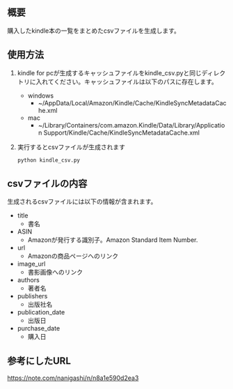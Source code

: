 ## 概要
購入したkindle本の一覧をまとめたcsvファイルを生成します。

## 使用方法
1. kindle for pcが生成するキャッシュファイルをkindle_csv.pyと同じディレクトリに入れてください。キャッシュファイルは以下のパスに存在します。
    - windows
      - ~/AppData/Local/Amazon/Kindle/Cache/KindleSyncMetadataCache.xml
    - mac
      - ~/Library/Containers/com.amazon.Kindle/Data/Library/Application Support/Kindle/Cache/KindleSyncMetadataCache.xml

2. 実行するとcsvファイルが生成されます
    ```bash
    python kindle_csv.py
    ```

## csvファイルの内容
生成されるcsvファイルには以下の情報が含まれます。
- title
  - 書名
- ASIN
  - Amazonが発行する識別子。Amazon Standard Item Number.
- url
  - Amazonの商品ページへのリンク
- image_url
  - 書影画像へのリンク
- authors
  - 著者名
- publishers
  - 出版社名
- publication_date
  - 出版日
- purchase_date
  - 購入日

## 参考にしたURL
https://note.com/nanigashi/n/n8a1e590d2ea3